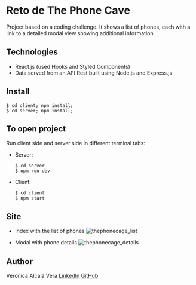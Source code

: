 # Reto de The Phone Cave

Project based on a coding challenge. It shows a list of phones, each with a link to a detailed modal view showing additional information.

## Technologies

- React.js (used Hooks and Styled Components)
- Data served from an API Rest built using Node.js and Express.js

## Install
  ```
  $ cd client; npm install;
  $ cd server; npm install;
  ```

## To open project

Run client side and server side in different terminal tabs:

- Server:
  ```
  $ cd server
  $ npm run dev
  ```
  
- Client:
  ```
  $ cd client
  $ npm start
  ```

## Site

- Index with the list of phones
![thephonecage_list](https://user-images.githubusercontent.com/75569696/111922611-1281ea00-8a9b-11eb-9e26-bd8f07a79a12.png)

- Modal with phone details
![thephonecage_details](https://user-images.githubusercontent.com/75569696/111922661-45c47900-8a9b-11eb-9359-1e99a5da5c0a.png)

## Author
Verónica Alcalá Vera
[LinkedIn](https://www.linkedin.com/in/veronicaalcalav/)
[GitHub](https://github.com/valcalav) 
